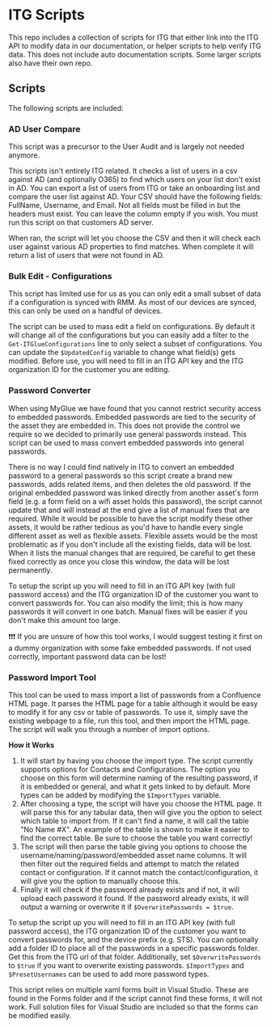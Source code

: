 # ITG Scripts

This repo includes a collection of scripts for ITG that either link into the ITG API to modify data in our documentation, or helper scripts to help verify ITG data. This does not include auto documentation scripts. Some larger scripts also have their own repo.

## Scripts
The following scripts are included:

### AD User Compare
This script was a precursor to the User Audit and is largely not needed anymore.

This scripts isn't entirely ITG related. It checks a list of users in a csv against AD (and optionally O365) to find which users on your list don't exist in AD. You can export a list of users from ITG or take an onboarding list and compare the user list against AD. Your CSV should have the following fields: FullName, Username, and Email. Not all fields must be filled in but the headers must exist. You can leave the column empty if you wish. You must run this script on that customers AD server.

When ran, the script will let you choose the CSV and then it will check each user against various AD properties to find matches. When complete it will return a list of users that were not found in AD. 

### Bulk Edit - Configurations
This script has limited use for us as you can only edit a small subset of data if a configuration is synced with RMM. As most of our devices are synced, this can only be used on a handful of devices.

The script can be used to mass edit a field on configurations. By default it will change all of the configurations but you can easily add a filter to the `Get-ITGlueConfigurations` line to only select a subset of configurations. You can update the `$UpdatedConfig` variable to change what field(s) gets modified. Before use, you will need to fill in an ITG API key and the ITG organization ID for the customer you are editing. 

### Password Converter
When using MyGlue we have found that you cannot restrict security access to embedded passwords. Embedded passwords are tied to the security of the asset they are embedded in. This does not provide the control we require so we decided to primarily use general passwords instead. This script can be used to mass convert embedded passwords into general passwords.

There is no way I could find natively in ITG to convert an embedded password to a general passwords so this script create a brand new passwords, adds related items, and then deletes the old password. If the original embedded password was linked directly from another asset's form field (e.g. a form field on a wifi asset holds this password), the script cannot update that and will instead at the end give a list of manual fixes that are required. While it would be possible to have the script modify these other assets, it would be rather tedious as you'd have to handle every single different asset as well as flexible assets. Flexible assets would be the most problematic as if you don't include all the existing fields, data will be lost. When it lists the manual changes that are required, be careful to get these fixed correctly as once you close this window, the data will be lost permanently. 

To setup the script up you will need to fill in an ITG API key (with full password access) and the ITG organization ID of the customer you want to convert passwords for. You can also modify the limit; this is how many passwords it will convert in one batch. Manual fixes will be easier if you don't make this amount too large.

:heavy_exclamation_mark::heavy_exclamation_mark::heavy_exclamation_mark: If you are unsure of how this tool works, I would suggest testing it first on a dummy organization with some fake embedded passwords. If not used correctly, important password data can be lost!

### Password Import Tool
This tool can be used to mass import a list of passwords from a Confluence HTML page. It parses the HTML page for a table although it would be easy to modify it for any csv or table of passwords. To use it, simply save the existing webpage to a file, run this tool, and then import the HTML page. The script will walk you through a number of import options. 

**How it Works**
1. It will start by having you choose the import type. The script currently supports options for Contacts and Configurations. The option you choose on this form will determine naming of the resulting password, if it is embedded or general, and what it gets linked to by default. More types can be added by modifying the `$ImportTypes` variable. 
2. After choosing a type, the script will have you choose the HTML page. It will parse this for any tabular data, then will give you the option to select which table to import from. If it can't find a name, it will call the table "No Name #X". An example of the table is shown to make it easier to find the correct table. Be sure to choose the table you want correctly! 
3. The script will then parse the table giving you options to choose the username/naming/password/embedded asset name columns. It will then filter out the required fields and attempt to match the related contact or configuration. If it cannot match the contact/configuration, it will give you the option to manually choose this. 
4. Finally it will check if the password already exists and if not, it will upload each password it found. If the password already exists, it will output a warning or overwrite it if `$OverwritePasswords = $true`. 

To setup the script up you will need to fill in an ITG API key (with full password access), the ITG organization ID of the customer you want to convert passwords for, and the device prefix (e.g. STS). You can optionally add a folder ID to place all of the passwords in a specific passwords folder. Get this from the ITG url of that folder. Additionally, set `$OverwritePasswords` to `$true` if you want to overwrite existing passwords. `$ImportTypes` and `$PresetUsernames` can be used to add more password types. 

This script relies on multiple xaml forms built in Visual Studio. These are found in the Forms folder and if the script cannot find these forms, it will not work. Full solution files for Visual Studio are included so that the forms can be modified easily. 